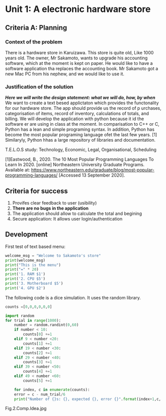 # Unit 1: A electronic hardware store

## Criteria A: Planning 

### Context of the problem
There is a hardware store in Karuizawa. This store is quite old, Like 1000 years old. The owner, Mr Sakamoto, wants to upgrade his accounting software, which at the moment is kept on paper. He would like to have a software application tha replaces the accounting book. Mr Sakamoto got a new Mac PC from his nephew, and we would like to use it.

### Justification of the solution
***Here we will write the design statement: what we will do, how, by when***
We want to create a text besed applictaton which provides the functonality for our hardware store. The app should provide us the record of p
urchases, categorisation of items, record of inventory, calculations of totals, and billing. We will develop the application with python because it id the software er are using in class at the moment. In comparisation to C++ or C, Python has a lean and simple programing syntax. In addition, Python has become the most popular programing language ofet the last few years. [1] Similaryly, Python hhas a large repository of libraries and documentation.

T.E.L.O.S study: Technology, Economic, Legal, Organisational, Scheduling

[1]Eastwood, B., 2020. The 10 Most Popular Programming Languages To Learn In 2020. [online] Northeastern University Graduate Programs. Available at: <https://www.northeastern.edu/graduate/blog/most-popular-programming-languages/> [Accessed 13 September 2020].

## Criteria for success
1. Provifes clear feedback to user (usibility)
1. **There are no bugs in the application**
1. The application should allow to calculate the total and begining
1. Secure application: It allows user login/authentication

## Development

First test of text based menu:
```.py
welcome_msg = "Welcome to Sakamoto's store"
print(welcome_msg)
print("This is the menu")
print("=" * 20)
print('1. RAM $1')
print('2. CPU $5')
print('3. Motherboard $5')
print('4. GPU $2')
```

The following code is a dice simulation. It uses the random library.
```.py
counts =[0,0,0,0,0,0]

import random
for trial in range(1000):
    number = random.randint(0,60)
    if number < 10:
        counts[0] +=1
    elif 9 < number <20:
        counts[1] +=1
    elif 19 < number <30:
        counts[2] +=1
    elif 29 < number <40:
        counts[3] +=1
    elif 39 < number <50:
        counts[4] +=1
    elif 49 < number <60:
        counts[5] +=1

    for index, c in enumerate(counts):
    error = c - num_trial/6
    print("Number of {}s: {}, expected {}, error {}".format(index+1,c, num_trial/6, error))
```
Fig.2.Comp.Idea.jpg
